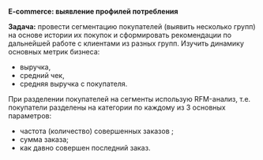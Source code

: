 **E-commerce: выявление профилей потребления**

**Задача:** провести сегментацию покупателей (выявить несколько групп) на основе истории их покупок и сформировать рекомендации по дальнейшей работе с клиентами из разных групп. Изучить динамику основных метрик бизнеса:
- выручка,
- средний чек,
- средняя выручка с покупателя.

При разделении покупателей на сегменты использую RFM-анализ, т.е. покупатели разделены на категории по каждому из 3 основных параметров:
- частота (количество) совершенных заказов ;
- сумма заказа;
- как давно совершен последний заказ.

